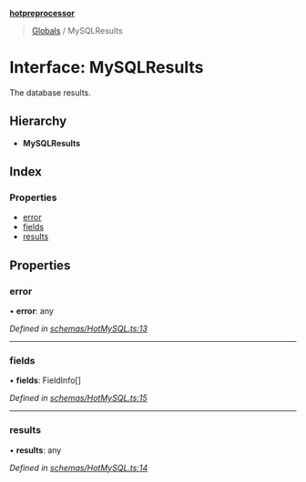 **[hotpreprocessor](../README.md)**

> [Globals](../globals.md) / MySQLResults

# Interface: MySQLResults

The database results.

## Hierarchy

* **MySQLResults**

## Index

### Properties

* [error](mysqlresults.md#error)
* [fields](mysqlresults.md#fields)
* [results](mysqlresults.md#results)

## Properties

### error

•  **error**: any

*Defined in [schemas/HotMySQL.ts:13](https://github.com/OurFreeLight/HotPreprocessor/blob/4cb6771/src/schemas/HotMySQL.ts#L13)*

___

### fields

•  **fields**: FieldInfo[]

*Defined in [schemas/HotMySQL.ts:15](https://github.com/OurFreeLight/HotPreprocessor/blob/4cb6771/src/schemas/HotMySQL.ts#L15)*

___

### results

•  **results**: any

*Defined in [schemas/HotMySQL.ts:14](https://github.com/OurFreeLight/HotPreprocessor/blob/4cb6771/src/schemas/HotMySQL.ts#L14)*

